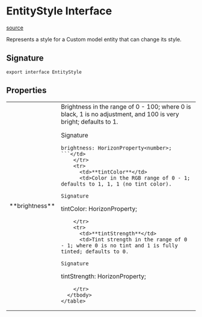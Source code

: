 # EntityStyle Interface

[source](https://developers.meta.com/horizon-worlds/reference/2.0.0/core_entitystyle)

Represents a style for a Custom model entity that can change its style.

## Signature

```
export interface EntityStyle
```

## Properties

<table>
  <tbody>
    <tr>
      <td>**brightness**</td>
      <td>Brightness in the range of 0 - 100; where 0 is black, 1 is no adjustment, and 100 is very bright; defaults to 1.

Signature

```
brightness: HorizonProperty<number>;
```</td>
    </tr>
    <tr>
      <td>**tintColor**</td>
      <td>Color in the RGB range of 0 - 1; defaults to 1, 1, 1 (no tint color).

Signature

```
tintColor: HorizonProperty<Color>;
```</td>
    </tr>
    <tr>
      <td>**tintStrength**</td>
      <td>Tint strength in the range of 0 - 1; where 0 is no tint and 1 is fully tinted; defaults to 0.

Signature

```
tintStrength: HorizonProperty<number>;
```</td>
    </tr>
  </tbody>
</table>